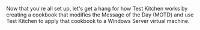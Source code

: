 Now that you're all set up, let's get a hang for how Test Kitchen works by creating a cookbook that modifies the Message of the Day (MOTD) and use Test Kitchen to apply that cookbook to a Windows Server virtual machine.
